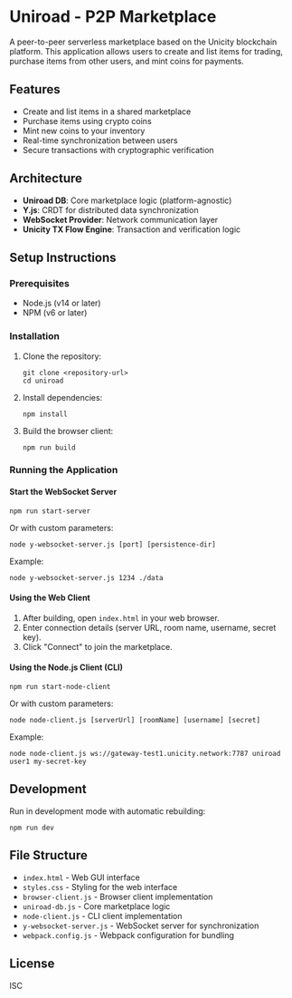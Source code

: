 # Uniroad - P2P Marketplace

A peer-to-peer serverless marketplace based on the Unicity blockchain platform. This application allows users to create and list items for trading, purchase items from other users, and mint coins for payments.

## Features

- Create and list items in a shared marketplace
- Purchase items using crypto coins
- Mint new coins to your inventory
- Real-time synchronization between users
- Secure transactions with cryptographic verification

## Architecture

- **Uniroad DB**: Core marketplace logic (platform-agnostic)
- **Y.js**: CRDT for distributed data synchronization
- **WebSocket Provider**: Network communication layer
- **Unicity TX Flow Engine**: Transaction and verification logic

## Setup Instructions

### Prerequisites

- Node.js (v14 or later)
- NPM (v6 or later)

### Installation

1. Clone the repository:
   ```
   git clone <repository-url>
   cd uniroad
   ```

2. Install dependencies:
   ```
   npm install
   ```

3. Build the browser client:
   ```
   npm run build
   ```

### Running the Application

#### Start the WebSocket Server

```
npm run start-server
```

Or with custom parameters:

```
node y-websocket-server.js [port] [persistence-dir]
```

Example:
```
node y-websocket-server.js 1234 ./data
```

#### Using the Web Client

1. After building, open `index.html` in your web browser.
2. Enter connection details (server URL, room name, username, secret key).
3. Click "Connect" to join the marketplace.

#### Using the Node.js Client (CLI)

```
npm run start-node-client
```

Or with custom parameters:

```
node node-client.js [serverUrl] [roomName] [username] [secret]
```

Example:
```
node node-client.js ws://gateway-test1.unicity.network:7787 uniroad user1 my-secret-key
```

## Development

Run in development mode with automatic rebuilding:

```
npm run dev
```

## File Structure

- `index.html` - Web GUI interface
- `styles.css` - Styling for the web interface
- `browser-client.js` - Browser client implementation
- `uniroad-db.js` - Core marketplace logic
- `node-client.js` - CLI client implementation
- `y-websocket-server.js` - WebSocket server for synchronization
- `webpack.config.js` - Webpack configuration for bundling

## License

ISC